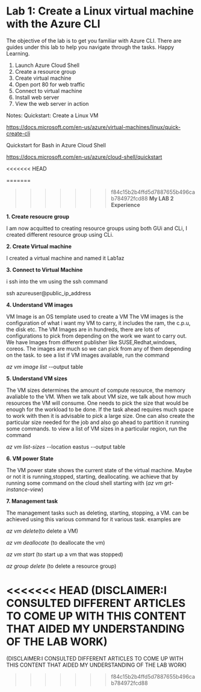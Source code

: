 # Lab 1: Create a Linux virtual machine with the Azure CLI

The objective of the lab is to get you familiar with Azure CLI.
There are guides under this lab to help you navigate through the tasks. 
Happy Learning.


1. Launch Azure Cloud Shell
2. Create a resource group
3. Create virtual machine
4. Open port 80 for web traffic
5. Connect to virtual machine
6. Install web server
7. View the web server in action



Notes:
Quickstart: Create a Linux VM

https://docs.microsoft.com/en-us/azure/virtual-machines/linux/quick-create-cli

Quickstart for Bash in Azure Cloud Shell

https://docs.microsoft.com/en-us/azure/cloud-shell/quickstart








<<<<<<< HEAD




=======
>>>>>>> f84c15b2b4ffd5d7887655b496cab784972fcd88
**My LAB 2 Experience**


**1. Create resoucre group**


I am now acquitted to creating resource groups using both GUi and CLi, I created different resource group using CLi.



**2. Create Virtual machine**

I created a virtual machine and named it Lab1az



**3. Connect to Virtual Machine**

 i ssh into the vm using the ssh command

ssh azureuser@public_ip_address



**4. Understand VM images**


VM Image is an OS template used to create a VM The VM images is the configuration of what i want my VM to carry, it includes the ram, the c.p.u, the disk etc. The VM Images are in hundreds, there are lots of configurations to pick from depending on the work we want to carry out. We have Images from different publisher like SUSE,Redhat,windows, coreos. The images are much so we can pick from any of them depending on the task. to see a list if VM images available, run the command

_az vm image list_ --output table



**5. Understand VM sizes**


The VM sizes determines the amount of compute resource, the memory avaliable to the VM. When we talk about VM size, we talk about how much resources the VM will consume. One needs to pick the size that would be enough for the workload to be done. If the task ahead requires much space to work with then it is advisable to pick a large size. One can also create the particular size needed for the job and also go ahead to partition it running some commands. to view a list of VM sizes in a particular region, run the command

_az vm list-sizes_ --location eastus --output table



**6. VM power State**


The VM power state shows the current state of the virtual machine. Maybe or not it is running,stopped, starting, deallocating. we achieve that by running some command on the cloud shell starting with (_az vm grt-instance-view_)


**7. Management task**


The management tasks such as deleting, starting, stopping, a VM. can be achieved using this various command for it various task. examples are


_az vm delete_(to delete a VM)

_az vm deallocate_ (to deallocate the vm)

_az vm start_ (to start up a vm that was stopped)

_az group delete_ (to delete a resource group)




<<<<<<< HEAD
(DISCLAIMER:I CONSULTED DIFFERENT ARTICLES TO COME UP WITH THIS CONTENT THAT AIDED MY UNDERSTANDING OF THE LAB WORK)
=======
(DISCLAIMER:I CONSULTED DIFFERENT ARTICLES TO COME UP WITH THIS CONTENT THAT AIDED MY UNDERSTANDING OF THE LAB WORK)
>>>>>>> f84c15b2b4ffd5d7887655b496cab784972fcd88
